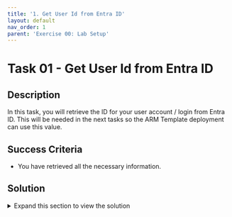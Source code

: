 ```yaml
---
title: '1. Get User Id from Entra ID'
layout: default
nav_order: 1
parent: 'Exercise 00: Lab Setup'
---
```


# Task 01 - Get User Id from Entra ID

## Description

In this task, you will retrieve the ID for your user account / login from Entra ID. This will be needed in the next tasks so the ARM Template deployment can use this value.

## Success Criteria

* You have retrieved all the necessary information.

## Solution

<details markdown="block">
<summary>Expand this section to view the solution</summary>

1. Sign in to the [Azure Portal](https://portal.azure.com).

    {: .highlight }
    > If you're using Azure Gov, sign in to the [Azure Gov Portal](https://portal.azure.us).

2. At the top of the Azure Portal, select the **Cloud Shell** icon.

3. In the **Cloud Shell**, run the following Azure CLI command. This will retrieve the Entra ID information for your login.

    ```bash
    az ad signed-in-user show
    ```

4. Copy the **id** and **userPrincipalName** values from the returned output from the Azure CLI command and save it for use later.

    ![Command-line with signed in users Id and Name from Entra ID are highlighted.](../../Hands-on%20lab/images/2022-12-06-00-35-58.png "Command-line with signed in users Id and Name from Entra ID are highlighted.")

    {: .important }
    > The ARM Template will use this user Id and Name as the Administrator for the Azure SQL Managed Instance resource. This user must be an Entra ID user and cannot be a personal Microsoft Account.
    > If you need to, look up an alternative user to use for this, then run the following command instead:
    > 
    > ```bash
    > az ad user show --id <azure-login>
    > ```
    >
    > Replace the `<azure-login>` placeholder with the user's email login. Ex: `user@domain.onmicrosoft.com`
</details>
